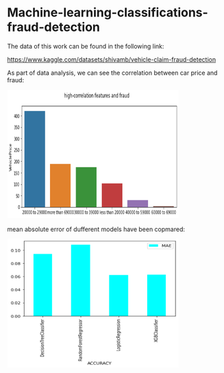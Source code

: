# Machine-learning-classifications-fraud-detection
The data of this work can be found in the following link:

https://www.kaggle.com/datasets/shivamb/vehicle-claim-fraud-detection

As part of data analysis, we can see the correlation between car price and fraud:

<img src="price_fraud.png" width="400" height="300">

mean absolute error of dufferent models have been copmared:

<img src="mae.png" width="400" height="300">



